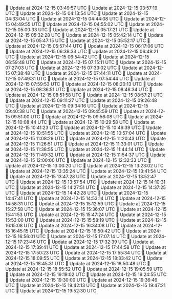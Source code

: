 🔄 Update at 2024-12-15 03:49:57 UTC
🔄 Update at 2024-12-15 03:57:19 UTC
🔄 Update at 2024-12-15 04:13:54 UTC
🔄 Update at 2024-12-15 04:33:04 UTC
🔄 Update at 2024-12-15 04:44:08 UTC
🔄 Update at 2024-12-15 04:49:55 UTC
🔄 Update at 2024-12-15 04:55:02 UTC
🔄 Update at 2024-12-15 05:00:33 UTC
🔄 Update at 2024-12-15 05:17:21 UTC
🔄 Update at 2024-12-15 05:32:28 UTC
🔄 Update at 2024-12-15 05:42:14 UTC
🔄 Update at 2024-12-15 05:47:15 UTC
🔄 Update at 2024-12-15 05:52:17 UTC
🔄 Update at 2024-12-15 05:57:44 UTC
🔄 Update at 2024-12-15 06:17:06 UTC
🔄 Update at 2024-12-15 06:39:33 UTC
🔄 Update at 2024-12-15 06:49:21 UTC
🔄 Update at 2024-12-15 06:54:42 UTC
🔄 Update at 2024-12-15 06:59:48 UTC
🔄 Update at 2024-12-15 07:15:11 UTC
🔄 Update at 2024-12-15 07:27:03 UTC
🔄 Update at 2024-12-15 07:33:02 UTC
🔄 Update at 2024-12-15 07:38:48 UTC
🔄 Update at 2024-12-15 07:44:11 UTC
🔄 Update at 2024-12-15 07:49:31 UTC
🔄 Update at 2024-12-15 07:54:44 UTC
🔄 Update at 2024-12-15 07:59:53 UTC
🔄 Update at 2024-12-15 08:20:13 UTC
🔄 Update at 2024-12-15 08:36:51 UTC
🔄 Update at 2024-12-15 08:46:34 UTC
🔄 Update at 2024-12-15 08:51:58 UTC
🔄 Update at 2024-12-15 08:57:21 UTC
🔄 Update at 2024-12-15 09:11:27 UTC
🔄 Update at 2024-12-15 09:26:48 UTC
🔄 Update at 2024-12-15 09:34:16 UTC
🔄 Update at 2024-12-15 09:40:38 UTC
🔄 Update at 2024-12-15 09:45:59 UTC
🔄 Update at 2024-12-15 09:51:00 UTC
🔄 Update at 2024-12-15 09:56:08 UTC
🔄 Update at 2024-12-15 10:08:44 UTC
🔄 Update at 2024-12-15 10:29:58 UTC
🔄 Update at 2024-12-15 10:41:23 UTC
🔄 Update at 2024-12-15 10:46:39 UTC
🔄 Update at 2024-12-15 10:51:55 UTC
🔄 Update at 2024-12-15 10:57:04 UTC
🔄 Update at 2024-12-15 11:08:29 UTC
🔄 Update at 2024-12-15 11:20:43 UTC
🔄 Update at 2024-12-15 11:26:51 UTC
🔄 Update at 2024-12-15 11:33:01 UTC
🔄 Update at 2024-12-15 11:38:55 UTC
🔄 Update at 2024-12-15 11:44:14 UTC
🔄 Update at 2024-12-15 11:49:32 UTC
🔄 Update at 2024-12-15 11:54:37 UTC
🔄 Update at 2024-12-15 12:00:00 UTC
🔄 Update at 2024-12-15 12:32:33 UTC
🔄 Update at 2024-12-15 13:00:20 UTC
🔄 Update at 2024-12-15 13:23:02 UTC
🔄 Update at 2024-12-15 13:35:24 UTC
🔄 Update at 2024-12-15 13:41:54 UTC
🔄 Update at 2024-12-15 13:47:28 UTC
🔄 Update at 2024-12-15 13:52:47 UTC
🔄 Update at 2024-12-15 13:57:54 UTC
🔄 Update at 2024-12-15 14:10:31 UTC
🔄 Update at 2024-12-15 14:27:51 UTC
🔄 Update at 2024-12-15 14:37:25 UTC
🔄 Update at 2024-12-15 14:42:28 UTC
🔄 Update at 2024-12-15 14:47:41 UTC
🔄 Update at 2024-12-15 14:53:14 UTC
🔄 Update at 2024-12-15 14:58:31 UTC
🔄 Update at 2024-12-15 15:12:59 UTC
🔄 Update at 2024-12-15 15:27:58 UTC
🔄 Update at 2024-12-15 15:36:07 UTC
🔄 Update at 2024-12-15 15:41:53 UTC
🔄 Update at 2024-12-15 15:47:24 UTC
🔄 Update at 2024-12-15 15:53:00 UTC
🔄 Update at 2024-12-15 15:58:19 UTC
🔄 Update at 2024-12-15 16:15:08 UTC
🔄 Update at 2024-12-15 16:34:08 UTC
🔄 Update at 2024-12-15 16:45:15 UTC
🔄 Update at 2024-12-15 16:50:42 UTC
🔄 Update at 2024-12-15 16:56:01 UTC
🔄 Update at 2024-12-15 17:07:14 UTC
🔄 Update at 2024-12-15 17:23:46 UTC
🔄 Update at 2024-12-15 17:32:39 UTC
🔄 Update at 2024-12-15 17:39:41 UTC
🔄 Update at 2024-12-15 17:44:58 UTC
🔄 Update at 2024-12-15 17:50:23 UTC
🔄 Update at 2024-12-15 17:55:34 UTC
🔄 Update at 2024-12-15 18:09:55 UTC
🔄 Update at 2024-12-15 18:33:42 UTC
🔄 Update at 2024-12-15 18:45:31 UTC
🔄 Update at 2024-12-15 18:50:48 UTC
🔄 Update at 2024-12-15 18:55:52 UTC
🔄 Update at 2024-12-15 19:05:59 UTC
🔄 Update at 2024-12-15 19:19:02 UTC
🔄 Update at 2024-12-15 19:24:55 UTC
🔄 Update at 2024-12-15 19:30:00 UTC
🔄 Update at 2024-12-15 19:36:46 UTC
🔄 Update at 2024-12-15 19:42:13 UTC
🔄 Update at 2024-12-15 19:47:21 UTC
🔄 Update at 2024-12-15 19:52:30 UTC
